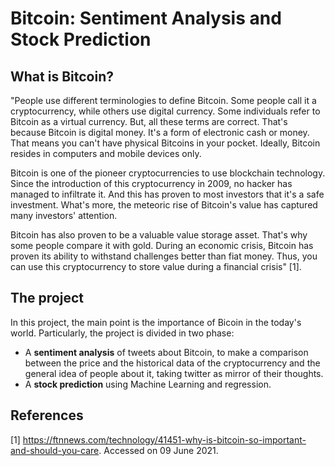 # Bitcoin: Sentiment Analysis and Stock Prediction
## What is Bitcoin?
"People use different terminologies to define Bitcoin. Some people call it a cryptocurrency, while others use digital currency. Some individuals refer to Bitcoin as a virtual currency. But, all these terms are correct. That's because Bitcoin is digital money. It's a form of electronic cash or money. That means you can't have physical Bitcoins in your pocket. Ideally, Bitcoin resides in computers and mobile devices only.<br>

Bitcoin is one of the pioneer cryptocurrencies to use blockchain technology. Since the introduction of this cryptocurrency in 2009, no hacker has managed to infiltrate it. And this has proven to most investors that it's a safe investment. What's more, the meteoric rise of Bitcoin's value has captured many investors' attention.<br>

Bitcoin has also proven to be a valuable value storage asset. That's why some people compare it with gold. During an economic crisis, Bitcoin has proven its ability to withstand challenges better than fiat money. Thus, you can use this cryptocurrency to store value during a financial crisis" [1].<br>
## The project
In this project, the main point is the importance of Bicoin in the today's world. Particularly, the project is divided in two phase:
* A __sentiment analysis__ of tweets about Bitcoin, to make a comparison between the price and the historical data of the cryptocurrency and the general idea of people about it, taking twitter as mirror of their thoughts.
* A __stock prediction__ using Machine Learning and regression.
## References
[1] https://ftnnews.com/technology/41451-why-is-bitcoin-so-important-and-should-you-care. Accessed on 09 June 2021.
